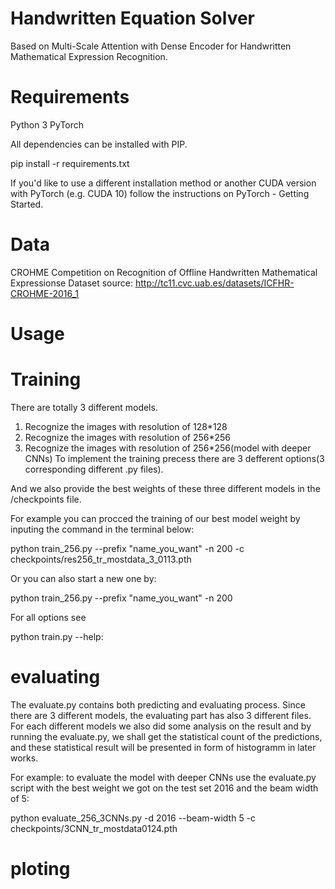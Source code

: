 # Handwritten Equation Solver

Based on Multi-Scale Attention with Dense Encoder for Handwritten Mathematical Expression Recognition.

# Requirements

Python 3
PyTorch

All dependencies can be installed with PIP.

pip install -r requirements.txt

If you'd like to use a different installation method or another CUDA version with PyTorch (e.g. CUDA 10) follow the instructions on PyTorch - Getting Started.

# Data

CROHME Competition on Recognition of Offline Handwritten Mathematical Expressionse 
Dataset source: http://tc11.cvc.uab.es/datasets/ICFHR-CROHME-2016_1


# Usage
# Training
There are totally 3 different models. 
1. Recognize the images with resolution of 128*128
2. Recognize the images with resolution of 256*256
3. Recognize the images with resolution of 256*256(model with deeper CNNs) 
To implement the training precess there are 3 defferent options(3 corresponding different .py files).

And we also provide the best weights of these three different models in the /checkpoints file.

For example you can procced the training of our best model weight by inputing the command in the terminal below:

python train_256.py --prefix "name_you_want" -n 200 -c checkpoints/res256_tr_mostdata_3_0113.pth

Or you can also start a new one by:

python train_256.py --prefix "name_you_want" -n 200

For all options see 

python train.py --help:

# evaluating
The evaluate.py contains both predicting and evaluating process. Since there are 3 different models, the evaluating part has also 3 different files. For each different models we also did some analysis on the result and by running the evaluate.py, we shall get the statistical count of the predictions, and these statistical result will be presented in form of histogramm in later works.

For example: to evaluate the model with deeper CNNs use the evaluate.py script with the best weight we got on the test set 2016 and the beam width of 5:

python evaluate_256_3CNNs.py -d 2016 --beam-width 5 -c checkpoints/3CNN_tr_mostdata0124.pth

# ploting


